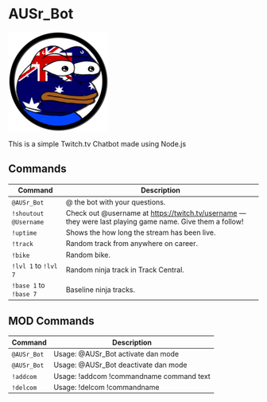 # AUSr_Bot

![AUSr_Bot](/AUSr_Bot.png)

This is a simple Twitch.tv Chatbot made using Node.js

## Commands

Command                          | Description                                         
---------------------------------|-----------------------------------------------------
`@AUSr_Bot`                      | @ the bot with your questions. 
`!shoutout @Username`            | Check out @username at https://twitch.tv/username — they were last playing game name. Give them a follow!
`!uptime`                        | Shows the how long the stream has been live.
`!track`                         | Random track from anywhere on career.               
`!bike`                          | Random bike.                                      
`!lvl 1` to `!lvl 7`             | Random ninja track in Track Central.                         
`!base 1` to `!base 7`           | Baseline ninja tracks.                              

## MOD Commands

Command                          | Description                                         
---------------------------------|-----------------------------------------------------
`@AUSr_Bot`                      | Usage: @AUSr_Bot activate dan mode
`@AUSr_Bot`                      | Usage: @AUSr_Bot deactivate dan mode
`!addcom`                        | Usage: !addcom !commandname command text
`!delcom`                        | Usage: !delcom !commandname
